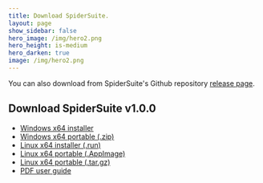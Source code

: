 ```yaml
---
title: Download SpiderSuite.
layout: page
show_sidebar: false
hero_image: /img/hero2.png
hero_height: is-medium
hero_darken: true
image: /img/hero2.png
---
```


You can also download from SpiderSuite's Github repository [release page](https://github.com/3nock/SpiderSuite/releases).

## Download SpiderSuite v1.0.0 

- [Windows x64 installer]()
- [Windows x64 portable (.zip)]()
- [Linux x64 installer (.run)]()
- [Linux x64 portable (.AppImage)]()
- [Linux x64 portable (.tar.gz)]()
- [PDF user guide]()